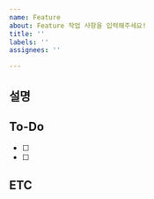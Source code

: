 ```yaml
---
name: Feature
about: Feature 작업 사항을 입력해주세요!
title: ''
labels: ''
assignees: ''

---
```


## 설명

## To-Do
- [ ] 
- [ ] 

## ETC
